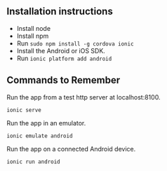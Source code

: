 ## Installation instructions

- Install node
- Install npm
- Run `sudo npm install -g cordova ionic`
- Install the Android or iOS SDK. 
- Run `ionic platform add android`

## Commands to Remember

Run the app from a test http server at localhost:8100.

`ionic serve`

Run the app in an emulator.

`ionic emulate android`

Run the app on a connected Android device.

`ionic run android`